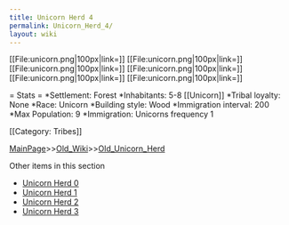```yaml
---
title: Unicorn Herd 4
permalink: Unicorn_Herd_4/
layout: wiki
---
```

[[File:unicorn.png|100px|link=]]
[[File:unicorn.png|100px|link=]]
[[File:unicorn.png|100px|link=]]
[[File:unicorn.png|100px|link=]]
[[File:unicorn.png|100px|link=]]
[[File:unicorn.png|100px|link=]]

= Stats =
*Settlement: Forest
*Inhabitants: 5-8 [[Unicorn]]
*Tribal loyalty: None 
*Race: Unicorn
*Building style: Wood 
*Immigration interval: 200
*Max Population: 9 
*Immigration: Unicorns frequency 1  

[[Category: Tribes]]

[MainPage](/keeperrl_wiki/ "wikilink")>>[Old_Wiki](/keeperrl_wiki/Old_Wiki "wikilink")>>[Old_Unicorn_Herd](/keeperrl_wiki/Old_Unicorn_Herd "wikilink")

Other items in this section
-    [Unicorn Herd 0](/keeperrl_wiki/Unicorn_Herd_0 "wikilink")
-    [Unicorn Herd 1](/keeperrl_wiki/Unicorn_Herd_1 "wikilink")
-    [Unicorn Herd 2](/keeperrl_wiki/Unicorn_Herd_2 "wikilink")
-    [Unicorn Herd 3](/keeperrl_wiki/Unicorn_Herd_3 "wikilink")
